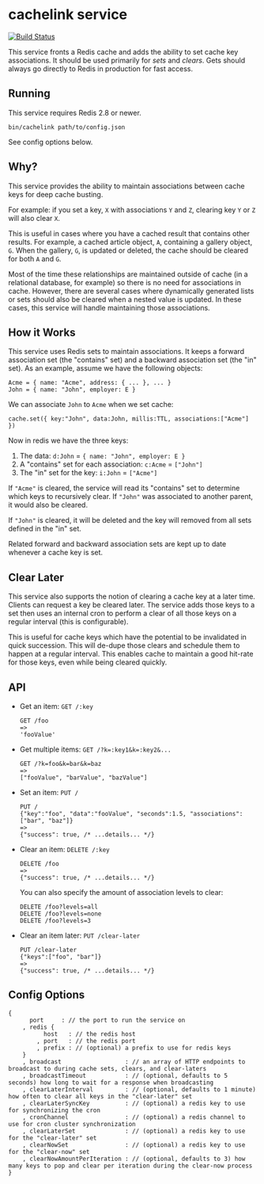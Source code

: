 # cachelink service

[![Build Status](https://travis-ci.org/aol/cachelink-service.svg?branch=master)](https://travis-ci.org/aol/cachelink-service)

This service fronts a Redis cache and adds the ability to set cache key associations. It should be used primarily
for *sets* and *clears*. Gets should always go directly to Redis in production for fast access.

## Running

This service requires Redis 2.8 or newer.

```
bin/cachelink path/to/config.json
```

See config options below.

## Why?

This service provides the ability to maintain associations between cache keys for deep cache busting.

For example: if you set a key, `X` with associations `Y` and `Z`, clearing key `Y` or `Z` will also clear `X`. 

This is useful in cases where you have a cached result that contains other results. For example, 
a cached article object, `A`, containing a gallery object, `G`. When the gallery, `G`, is updated or deleted, the 
cache should be cleared for both `A` and `G`. 

Most of the time these relationships are maintained outside of cache (in a relational database, for example) so 
there is no need for associations in cache. However, there are several cases where dynamically generated lists or 
sets should also be cleared when a nested value is updated. In these cases, this service will handle 
maintaining those associations.

## How it Works

This service uses Redis sets to maintain associations. It keeps a forward association set (the "contains" set) and 
a backward association set (the "in" set). As an example, assume we have the following objects:

```
Acme = { name: "Acme", address: { ... }, ... }
John = { name: "John", employer: E }
```

We can associate `John` to `Acme` when we set cache:

```
cache.set({ key:"John", data:John, millis:TTL, associations:["Acme"] })
```

Now in redis we have the three keys:

1. The data: `d:John` = `{ name: "John", employer: E }`
2. A "contains" set for each association: `c:Acme` = `["John"]`
3. The "in" set for the key: `i:John` = `["Acme"]`

If `"Acme"` is cleared, the service will read its "contains" set to determine which keys to recursively clear.
If `"John"` was associated to another parent, it would also be cleared.

If `"John"` is cleared, it will be deleted and the key will removed from all sets defined in the "in" set.

Related forward and backward association sets are kept up to date whenever a cache key is set.

## Clear Later

This service also supports the notion of clearing a cache key at a later time. 
Clients can request a key be cleared later. The service adds those keys to a set then uses an internal cron to perform
a clear of all those keys on a regular interval (this is configurable).

This is useful for cache keys which have the potential to be invalidated in quick succession. This will
de-dupe those clears and schedule them to happen at a regular interval. 
This enables cache to maintain a good hit-rate for those keys, even while being cleared quickly.

## API

- Get an item: `GET /:key`
	```
	GET /foo
	=>
	'fooValue'
	```

- Get multiple items: `GET /?k=:key1&k=:key2&...`
	```
	GET /?k=foo&k=bar&k=baz
	=>
	["fooValue", "barValue", "bazValue"]
	```

- Set an item: `PUT /`
	```
	PUT /
	{"key":"foo", "data":"fooValue", "seconds":1.5, "associations":["bar", "baz"]}
	=>
	{"success": true, /* ...details... */}
	```

- Clear an item: `DELETE /:key`
	```
	DELETE /foo
	=>
	{"success": true, /* ...details... */}
	```
	You can also specify the amount of association levels to clear:
	```
	DELETE /foo?levels=all
	DELETE /foo?levels=none
	DELETE /foo?levels=3
	```

- Clear an item later: `PUT /clear-later`
	```
	PUT /clear-later
	{"keys":["foo", "bar"]}
	=>
	{"success": true, /* ...details... */}
	```

## Config Options

```
{
	  port     : // the port to run the service on
	, redis {
		  host   : // the redis host
		, port   : // the redis port
		, prefix : // (optional) a prefix to use for redis keys
	}
	, broadcast                  : // an array of HTTP endpoints to broadcast to during cache sets, clears, and clear-laters
	, broadcastTimeout           : // (optional, defaults to 5 seconds) how long to wait for a response when broadcasting
	, clearLaterInterval         : // (optional, defaults to 1 minute) how often to clear all keys in the "clear-later" set
	, clearLaterSyncKey          : // (optional) a redis key to use for synchronizing the cron
	, cronChannel                : // (optional) a redis channel to use for cron cluster synchronization
	, clearLaterSet              : // (optional) a redis key to use for the "clear-later" set
	, clearNowSet                : // (optional) a redis key to use for the "clear-now" set
	, clearNowAmountPerIteration : // (optional, defaults to 3) how many keys to pop and clear per iteration during the clear-now process
}
```
